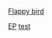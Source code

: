 [Flappy bird](https://yooourt.github.io/bird/main.html)

[EP](https://yooourt.github.io/ep/main.html)
[test](https://yooourt.github.io/test1.html)
